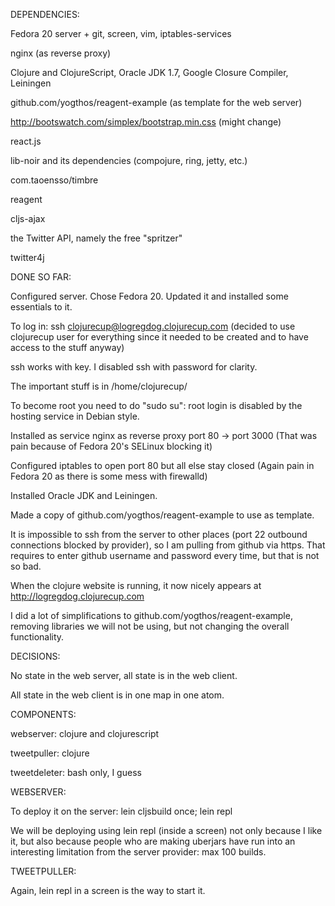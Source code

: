DEPENDENCIES:

Fedora 20 server + git, screen, vim, iptables-services

nginx (as reverse proxy)

Clojure and ClojureScript, Oracle JDK 1.7, Google Closure Compiler, Leiningen

github.com/yogthos/reagent-example (as template for the web server)

http://bootswatch.com/simplex/bootstrap.min.css (might change)

react.js

lib-noir and its dependencies (compojure, ring, jetty, etc.)

com.taoensso/timbre

reagent

cljs-ajax

the Twitter API, namely the free "spritzer"

twitter4j


DONE SO FAR:

Configured server. Chose Fedora 20. Updated it and installed some essentials to it.

To log in: ssh clojurecup@logregdog.clojurecup.com (decided to use clojurecup user for everything since it needed to be created and to have access to the stuff anyway)

ssh works with key. I disabled ssh with password for clarity.

The important stuff is in /home/clojurecup/

To become root you need to do "sudo su": root login is disabled by the hosting service in Debian style.

Installed as service nginx as reverse proxy port 80 -> port 3000 (That was pain because of Fedora 20's SELinux blocking it)

Configured iptables to open port 80 but all else stay closed (Again pain in Fedora 20 as there is some mess with firewalld)

Installed Oracle JDK and Leiningen.

Made a copy of github.com/yogthos/reagent-example to use as template.

It is impossible to ssh from the server to other places (port 22 outbound connections blocked by provider), so I am pulling from github via https. That requires to enter github username and password every time, but that is not so bad.

When the clojure website is running, it now nicely appears at http://logregdog.clojurecup.com

I did a lot of simplifications to github.com/yogthos/reagent-example, removing libraries we will not be using, but not changing the overall functionality.

DECISIONS:

No state in the web server, all state is in the web client.

All state in the web client is in one map in one atom.

COMPONENTS:

webserver: clojure and clojurescript

tweetpuller: clojure

tweetdeleter: bash only, I guess

WEBSERVER:

To deploy it on the server: lein cljsbuild once; lein repl

We will be deploying using lein repl (inside a screen) not only because I like it, but also because people who are making uberjars have run into an interesting limitation from the server provider: max 100 builds.

TWEETPULLER:

Again, lein repl in a screen is the way to start it.
